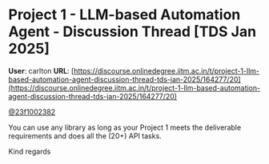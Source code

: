 # Project 1 - LLM-based Automation Agent - Discussion Thread [TDS Jan 2025]

**User**: carlton
**URL**: [https://discourse.onlinedegree.iitm.ac.in/t/project-1-llm-based-automation-agent-discussion-thread-tds-jan-2025/164277/20](https://discourse.onlinedegree.iitm.ac.in/t/project-1-llm-based-automation-agent-discussion-thread-tds-jan-2025/164277/20)

[@23f1002382](/u/23f1002382)

You can use any library as long as your Project 1 meets the deliverable requirements and does all the (20+) API tasks.

Kind regards
